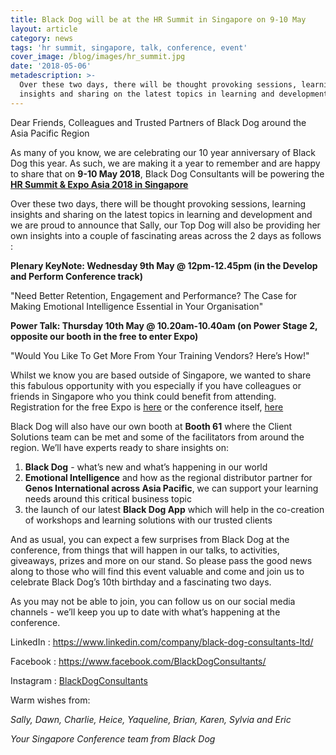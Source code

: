 ```yaml
---
title: Black Dog will be at the HR Summit in Singapore on 9-10 May
layout: article
category: news
tags: 'hr summit, singapore, talk, conference, event'
cover_image: /blog/images/hr_summit.jpg
date: '2018-05-06'
metadescription: >-
  Over these two days, there will be thought provoking sessions, learning
  insights and sharing on the latest topics in learning and development.
---
```

Dear Friends, Colleagues and Trusted Partners of Black Dog around the Asia Pacific Region

As many of you know, we are celebrating our 10 year anniversary of Black Dog this year. As such, we are making it a year to remember and are happy to share that on **9-10 May 2018**, Black Dog Consultants will be powering the [**HR Summit & Expo Asia 2018 in Singapore**](http://www.hrsummit.com.sg/stream/develop-perform)

Over these two days, there will be thought provoking sessions, learning insights and sharing on the latest topics in learning and development and we are proud to announce that Sally, our Top Dog will also be providing her own insights into a couple of fascinating areas across the 2 days as follows :

**Plenary KeyNote: Wednesday 9th May @ 12pm-12.45pm (in the Develop and Perform Conference track)**

"Need Better Retention, Engagement and Performance? The Case for Making Emotional Intelligence Essential in Your Organisation"

**Power Talk: Thursday 10th May @ 10.20am-10.40am (on Power Stage 2, opposite our booth in the free to enter Expo)**

"Would You Like To Get More From Your Training Vendors? Here’s How!"

Whilst we know you are based outside of Singapore, we wanted to share this fabulous opportunity with you especially if you have colleagues or friends in Singapore who you think could benefit from attending. Registration for the free Expo is [here](http://www.hrsummit.com.sg/content/hr-expo-asia) or the conference itself, [here](http://www.hrsummit.com.sg/content/registration1)

Black Dog will also have our own booth at **Booth 61** where the Client Solutions team can be met and some of the facilitators from around the region. We’ll have experts ready to share insights on:

1. **Black Dog** - what’s new and what’s happening in our world 
2. **Emotional Intelligence** and how as the regional distributor partner for **Genos International across Asia Pacific**, we can support your learning needs around this critical business topic
3. the launch of our latest **Black Dog App** which will help in the co-creation of workshops and learning solutions with our trusted clients

And as usual, you can expect a few surprises from Black Dog at the conference, from things that will happen in our talks, to activities, giveaways, prizes and more on our stand. So please pass the good news along to those who will find this event valuable and come and join us to celebrate Black Dog’s 10th birthday and a fascinating two days.

As you may not be able to join, you can follow us on our social media channels - we’ll keep you up to date with what’s happening at the conference.

LinkedIn : <https://www.linkedin.com/company/black-dog-consultants-ltd/>

Facebook : <https://www.facebook.com/BlackDogConsultants/>

Instagram : [BlackDogConsultants](http://instagram.com/blackdogconsultants)

Warm wishes from:

_Sally, Dawn, Charlie, Heice, Yaqueline, Brian, Karen, Sylvia and Eric_

_Your Singapore Conference team from Black Dog_
